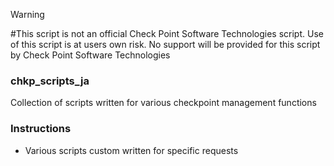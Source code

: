 >[!WARNING]
> #This script is not an official Check Point Software Technologies script. Use of this script is at users own risk. No support will be provided for this script by Check Point Software Technologies

### chkp_scripts_ja
Collection of scripts written for various checkpoint management functions

### Instructions 
- Various scripts custom written for specific requests
